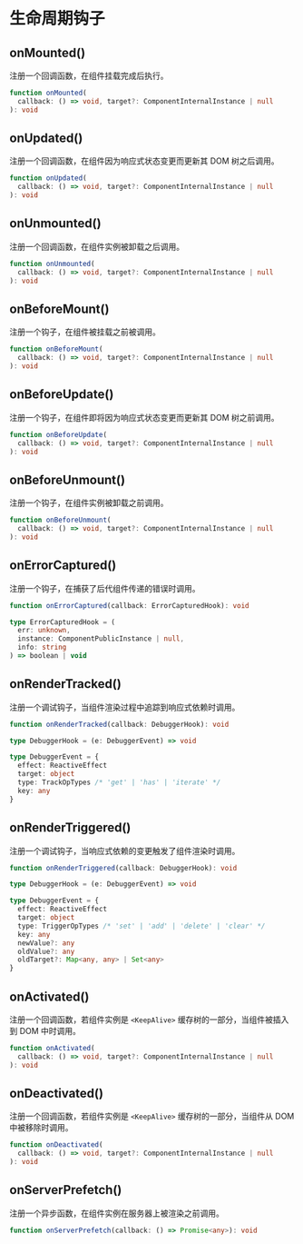 # 生命周期钩子

## onMounted()

注册一个回调函数，在组件挂载完成后执行。

```ts
function onMounted(
  callback: () => void, target?: ComponentInternalInstance | null
): void
```

## onUpdated()

注册一个回调函数，在组件因为响应式状态变更而更新其 DOM 树之后调用。

```ts
function onUpdated(
  callback: () => void, target?: ComponentInternalInstance | null
): void
```

## onUnmounted()

注册一个回调函数，在组件实例被卸载之后调用。

```ts
function onUnmounted(
  callback: () => void, target?: ComponentInternalInstance | null
): void
```

## onBeforeMount()

注册一个钩子，在组件被挂载之前被调用。

```ts
function onBeforeMount(
  callback: () => void, target?: ComponentInternalInstance | null
): void
```

## onBeforeUpdate()

注册一个钩子，在组件即将因为响应式状态变更而更新其 DOM 树之前调用。

```ts
function onBeforeUpdate(
  callback: () => void, target?: ComponentInternalInstance | null
): void
```

## onBeforeUnmount()

注册一个钩子，在组件实例被卸载之前调用。

```ts
function onBeforeUnmount(
  callback: () => void, target?: ComponentInternalInstance | null
): void
```

## onErrorCaptured()

注册一个钩子，在捕获了后代组件传递的错误时调用。

```ts
function onErrorCaptured(callback: ErrorCapturedHook): void

type ErrorCapturedHook = (
  err: unknown,
  instance: ComponentPublicInstance | null,
  info: string
) => boolean | void
```

## onRenderTracked()

注册一个调试钩子，当组件渲染过程中追踪到响应式依赖时调用。

```ts
function onRenderTracked(callback: DebuggerHook): void

type DebuggerHook = (e: DebuggerEvent) => void

type DebuggerEvent = {
  effect: ReactiveEffect
  target: object
  type: TrackOpTypes /* 'get' | 'has' | 'iterate' */
  key: any
}
```

## onRenderTriggered()

注册一个调试钩子，当响应式依赖的变更触发了组件渲染时调用。

```ts
function onRenderTriggered(callback: DebuggerHook): void

type DebuggerHook = (e: DebuggerEvent) => void

type DebuggerEvent = {
  effect: ReactiveEffect
  target: object
  type: TriggerOpTypes /* 'set' | 'add' | 'delete' | 'clear' */
  key: any
  newValue?: any
  oldValue?: any
  oldTarget?: Map<any, any> | Set<any>
}
```

## onActivated()

注册一个回调函数，若组件实例是 `<KeepAlive>` 缓存树的一部分，当组件被插入到 DOM 中时调用。

```ts
function onActivated(
  callback: () => void, target?: ComponentInternalInstance | null
): void
```

## onDeactivated()

注册一个回调函数，若组件实例是 `<KeepAlive>` 缓存树的一部分，当组件从 DOM 中被移除时调用。

```ts
function onDeactivated(
  callback: () => void, target?: ComponentInternalInstance | null
): void
```

## onServerPrefetch()

注册一个异步函数，在组件实例在服务器上被渲染之前调用。

```ts
function onServerPrefetch(callback: () => Promise<any>): void
```
